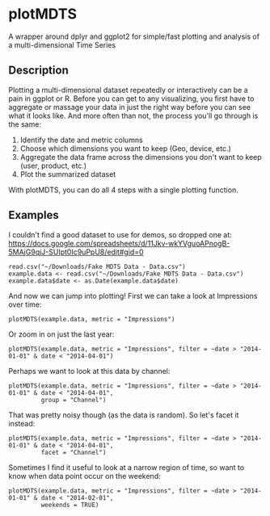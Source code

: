 # plotMDTS
A wrapper around dplyr and ggplot2 for simple/fast plotting and analysis of a multi-dimensional Time Series

## Description
Plotting a multi-dimensional dataset repeatedly or interactively can be a pain in ggplot or R. Before you can get to any visualizing, you first have to aggregate or massage your data in just the right way before you can see what it looks like. And more often than not, the process you'll go through is the same:

1. Identify the date and metric columns
2. Choose which dimensions you want to keep (Geo, device, etc.)
3. Aggregate the data frame across the dimensions you don't want to keep (user, product, etc.)
4. Plot the summarized dataset

With plotMDTS, you can do all 4 steps with a single plotting function.

## Examples
I couldn't find a good dataset to use for demos, so dropped one at:
https://docs.google.com/spreadsheets/d/11Jkv-wkYVguoAPnogB-5MAjG9qjJ-SUIpt0Ic9uPpU8/edit#gid=0
```
read.csv("~/Downloads/Fake MDTS Data - Data.csv")
example.data <- read.csv("~/Downloads/Fake MDTS Data - Data.csv")
example.data$date <- as.Date(example.data$date)
```

And now we can jump into plotting! First we can take a look at Impressions over time:
```
plotMDTS(example.data, metric = "Impressions")
```

Or zoom in on just the last year: 
```
plotMDTS(example.data, metric = "Impressions", filter = ~date > "2014-01-01" & date < "2014-04-01")
```

Perhaps we want to look at this data by channel:
```
plotMDTS(example.data, metric = "Impressions", filter = ~date > "2014-01-01" & date < "2014-04-01", 
         group = "Channel")
```

That was pretty noisy though (as the data is random). So let's facet it instead:
```
plotMDTS(example.data, metric = "Impressions", filter = ~date > "2014-01-01" & date < "2014-04-01", 
         facet = "Channel")
```

Sometimes I find it useful to look at a narrow region of time, so want to know when data point occur on the weekend:
```
plotMDTS(example.data, metric = "Impressions", filter = ~date > "2014-01-01" & date < "2014-02-01", 
         weekends = TRUE)
```
